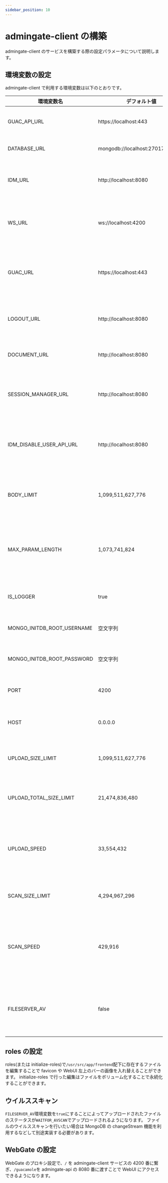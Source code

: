 ```yaml
---
sidebar_position: 10
---
```


# admingate-client の構築

admingate-client のサービスを構築する際の設定パラメータについて説明します。

## 環境変数の設定

admingate-client で利用する環境変数は以下のとおりです。

| 環境変数名                 | デフォルト値                       | 内容                                                                              |
| -------------------------- | ---------------------------------- | --------------------------------------------------------------------------------- |
| GUAC_API_URL               | https://localhost:443              | Guacamole API のプロキシ先 URL です。                                             |
| DATABASE_URL               | mongodb://localhost:27017/files_db | MongoDB の接続先 URL です。                                                       |
| IDM_URL                    | http://localhost:8080              | ワークフロー申請ボタンを押した時の遷移先 URL です。                               |
| WS_URL                     | ws://localhost:4200                | SFTP で接続するための WebSocket の接続先 URL です。                               |
| GUAC_URL                   | https://localhost:443              | 接続ページや履歴ページを表示する際の Guacamole の URL です。                      |
| LOGOUT_URL                 | http://localhost:8080              | ログアウトボタンを押した時の遷移先 URL です。                                     |
| DOCUMENT_URL               | http://localhost:8080              | ヘルプボタンを押した時の遷移先 URL です。                                         |
| SESSION_MANAGER_URL        | http://localhost:8080              | セッションマネージャサービスの問い合わせ先 URL です。                             |
| IDM_DISABLE_USER_API_URL   | http://localhost:8080              | ユーザを無効化する際の IDManager のインタフェースの URL です。                    |
| BODY_LIMIT                 | 1,099,511,627,776                  | fastify で受け付ける HTTP リクエストの最大 body サイズです。                      |
| MAX_PARAM_LENGTH           | 1,073,741,824                      | fastify で受け付ける HTTP リクエストのリクエストパラメータの最大長です。          |
| IS_LOGGER                  | true                               | ログ出力の有効/無効を切り替えます。                                               |
| MONGO_INITDB_ROOT_USERNAME | 空文字列                           | MongoDB のルートユーザー名です。                                                  |
| MONGO_INITDB_ROOT_PASSWORD | 空文字列                           | MongoDB のルートパスワードです。                                                  |
| PORT                       | 4200                               | サーバーがリッスンするポート番号です。                                            |
| HOST                       | 0.0.0.0                            | サーバーがバインドするホスト名です。                                              |
| UPLOAD_SIZE_LIMIT          | 1,099,511,627,776                  | 単一ファイルのアップロードサイズ制限です。                                        |
| UPLOAD_TOTAL_SIZE_LIMIT    | 21,474,836,480                     | 全ファイルの合計アップロードサイズ制限です。                                      |
| UPLOAD_SPEED               | 33,554,432                         | 推定アップロード速度(バイト/秒)です。推定アップロード時間の計算に用いられます。   |
| SCAN_SIZE_LIMIT            | 4,294,967,296                      | ファイルスキャンのサイズ制限です。                                                |
| SCAN_SPEED                 | 429,916                            | 推定ファイルスキャン速度（バイト/秒）です。推定スキャン時間の計算に用いられます。 |
| FILESERVER_AV              | false                              | アップロードされたファイルウイルススキャンの有効/無効を切り替えます。             |

## roles の設定

roles(または initialize-roles)で`/usr/src/app/frontend`配下に存在するファイルを編集することで favicon や WebUI 左上のバーの画像を入れ替えることができます。
initialize-roles で行った編集はファイルをボリューム化することで永続化することができます。

## ウイルススキャン

`FILESERVER_AV`環境変数を`true`にすることによってアップロードされたファイルのステータスが`WAITFOR_AVSCAN`でアップロードされるようになります。
ファイルのウイルススキャンを行いたい場合は MongoDB の changeStream 機能を利用するなどして別途実装する必要があります。

## WebGate の設定

WebGate のプロキシ設定で、`/` を admingate-client サービスの 4200 番に繋ぎ、`/guacamole`を admingate-api の 8080 番に渡すことで WebUI にアクセスできるようになります。
